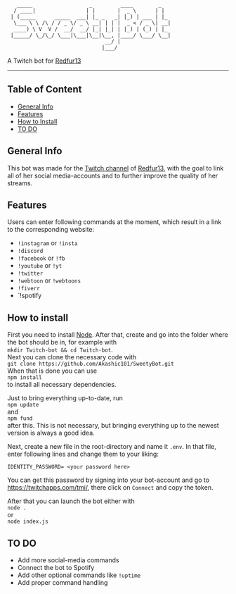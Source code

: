 ```
   _____                  _         ____        _   
  / ____|                | |       |  _ \      | |  
 | (_____      _____  ___| |_ _   _| |_) | ___ | |_ 
  \___ \ \ /\ / / _ \/ _ \ __| | | |  _ < / _ \| __|
  ____) \ V  V /  __/  __/ |_| |_| | |_) | (_) | |_ 
 |_____/ \_/\_/ \___|\___|\__|\__, |____/ \___/ \__|
                               __/ |                
                              |___/                 
```
A Twitch bot for [Redfur13](https://www.instagram.com/sweetycomics/)
___

## Table of Content
* [General Info](#general-info)
* [Features](#features)
* [How to Install](#how-to-install)
* [TO DO](#to-do)

## General Info
This bot was made for the [Twitch channel](https://www.twitch.tv/Redfur_13) of [Redfur13](https://www.instagram.com/sweetycomics/), with the goal to link all of her social media-accounts and to further improve the quality of her streams.

## Features
Users can enter following commands at the moment, which result in a link to the corresponding website:
* `!instagram` or `!insta`
* `!discord`
* `!facebook` or `!fb`
* `!youtube` or `!yt`
* `!twitter`
* `!webtoon` or `!webtoons`
* `!fiverr`
* `!spotify

## How to install
First you need to install [Node](https://nodejs.org/en/). After that, create and go into the folder where the bot should be in, for example with   
`mkdir Twitch-bot && cd Twitch-bot`.  
Next you can clone the necessary code with  
`git clone https://github.com/Akashic101/SweetyBot.git`  
When that is done you can use  
`npm install`  
to install all necessary dependencies.

Just to bring everything up-to-date, run  
`npm update`  
and  
`npm fund`  
after this. This is not necessary, but bringing everything up to the newest version is always a good idea.

Next, create a new file in the root-directory and name it `.env`. In that file, enter following lines and change them to your liking:  
```
IDENTITY_PASSWORD= <your password here>  
```   
You can get this password by signing into your bot-account and go to https://twitchapps.com/tmi/, there click on `Connect` and copy the token.

After that you can launch the bot either with  
`node .`  
or  
`node index.js`

## TO DO
* Add more social-media commands
* Connect the bot to Spotify
* Add other optional commands like `!uptime`
* Add proper command handling
